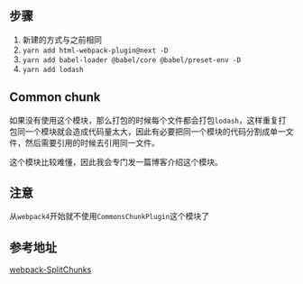 ## 步骤

1. 新建的方式与之前相同
2. `yarn add html-webpack-plugin@next -D`
3. `yarn add babel-loader @babel/core @babel/preset-env -D`
4. `yarn add lodash`

## Common chunk

如果没有使用这个模块，那么打包的时候每个文件都会打包`lodash`，这样重复打包同一个模块就会造成代码量太大，因此有必要把同一个模块的代码分割成单一文件，然后需要引用的时候去引用同一文件。

这个模块比较难懂，因此我会专门发一篇博客介绍这个模块。

## 注意

从`webpack4`开始就不使用`CommonsChunkPlugin`这个模块了

## 参考地址

[webpack-SplitChunks](https://webpack.js.org/plugins/split-chunks-plugin)
